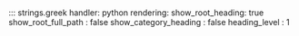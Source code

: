 # 
::: strings.greek
    handler: python
    rendering:
      show_root_heading: true
      show_root_full_path : false
      show_category_heading : false
      heading_level : 1
